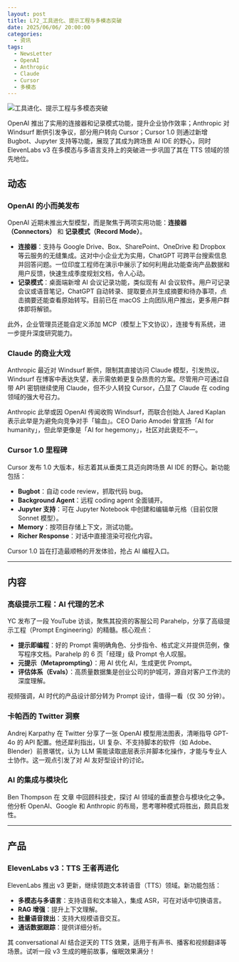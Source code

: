 ```yaml
---
layout: post
title: L72_工具进化、提示工程与多模态突破
date: 2025/06/06/ 20:00:00
categories:
  - 资讯
tags:
  - NewsLetter
  - OpenAI
  - Anthropic
  - Claude
  - Cursor
  - 多模态
---
```

![工具进化、提示工程与多模态突破](https://pics.naaln.com/2025-06-15-0df1df04cd1046a894bff2e0cb8990da.png-basicBlog)


OpenAI 推出了实用的连接器和记录模式功能，提升企业协作效率；Anthropic 对 Windsurf 断供引发争议，部分用户转向 Cursor；Cursor 1.0 则通过新增 Bugbot、Jupyter 支持等功能，展现了其成为跨场景 AI IDE 的野心，同时 ElevenLabs v3 在多模态与多语言支持上的突破进一步巩固了其在 TTS 领域的领先地位。

## 动态

### OpenAI 的小而美发布

OpenAI 近期未推出大型模型，而是聚焦于两项实用功能：**连接器（Connectors）** 和 **记录模式（Record Mode）**。

- **连接器**：支持与 Google Drive、Box、SharePoint、OneDrive 和 Dropbox 等云服务的无缝集成。这对中小企业尤为实用，ChatGPT 可跨平台搜索信息并回答问题。一位印度工程师在演示中展示了如何利用此功能查询产品数据和用户反馈，快速生成季度规划文档，令人心动。
- **记录模式**：桌面端新增 AI 会议记录功能，类似现有 AI 会议软件。用户可记录会议或语音笔记，ChatGPT 自动转录、提取要点并生成摘要和待办事项，点击摘要还能查看原始转写。目前已在 macOS 上向团队用户推出，更多用户群体即将解锁。

此外，企业管理员还能自定义添加 MCP（模型上下文协议），连接专有系统，进一步提升深度研究能力。

### Claude 的商业大戏

Anthropic 最近对 Windsurf 断供，限制其直接访问 Claude 模型，引发热议。Windsurf 在博客中表达失望，表示需依赖更复杂昂贵的方案。尽管用户可通过自带 API 密钥继续使用 Claude，但不少人转投 Cursor，凸显了 Claude 在 coding 领域的强大号召力。

Anthropic 此举或因 OpenAI 传闻收购 Windsurf，而联合创始人 Jared Kaplan 表示此举是为避免向竞争对手「输血」。CEO Dario Amodei 曾宣扬「AI for humanity」，但此举更像是「AI for hegemony」，社区对此褒贬不一。

### Cursor 1.0 里程碑

Cursor 发布 1.0 大版本，标志着其从垂类工具迈向跨场景 AI IDE 的野心。新功能包括：

- **Bugbot**：自动 code review，抓取代码 bug。
- **Background Agent**：远程 coding agent 全面铺开。
- **Jupyter 支持**：可在 Jupyter Notebook 中创建和编辑单元格（目前仅限 Sonnet 模型）。
- **Memory**：按项目存储上下文，测试功能。
- **Richer Response**：对话中直接渲染可视化内容。

Cursor 1.0 旨在打造最顺畅的开发体验，抢占 AI 编程入口。

---

## 内容

### 高级提示工程：AI 代理的艺术

YC 发布了一段 YouTube 访谈，聚焦其投资的客服公司 Parahelp，分享了高级提示工程（Prompt Engineering）的精髓。核心观点：

- **提示即编程**：好的 Prompt 需明确角色、分步指令、格式定义并提供范例，像写程序文档。Parahelp 的 6 页「经理」级 Prompt 令人叹服。
- **元提示（Metaprompting）**：用 AI 优化 AI，生成更优 Prompt。
- **评估体系（Evals）**：高质量数据集是创业公司的护城河，源自对客户工作流的深度理解。

视频强调，AI 时代的产品设计部分转为 Prompt 设计，值得一看（仅 30 分钟）。

### 卡帕西的 Twitter 洞察

Andrej Karpathy 在 Twitter 分享了一张 OpenAI 模型用法图表，清晰指导 GPT-4o 的 API 配置。他还犀利指出，UI 复杂、不支持脚本的软件（如 Adobe、Blender）前景堪忧，认为 LLM 需能读取底层表示并脚本化操作，才能与专业人士协作。这一观点引发了对 AI 友好型设计的讨论。

### AI 的集成与模块化

Ben Thompson 在 文章 中回顾科技史，探讨 AI 领域的垂直整合与模块化之争。他分析 OpenAI、Google 和 Anthropic 的布局，思考哪种模式将胜出，颇具启发性。

---

## 产品

### ElevenLabs v3：TTS 王者再进化

ElevenLabs 推出 v3 更新，继续领跑文本转语音（TTS）领域。新功能包括：

- **多模态与多语言**：支持语音和文本输入，集成 ASR，可在对话中切换语言。
- **RAG 增强**：提升上下文理解。
- **批量语音拨出**：支持大规模语音交互。
- **通话数据跟踪**：提供详细分析。

其 conversational AI 结合逆天的 TTS 效果，适用于有声书、播客和视频翻译等场景。试听一段 v3 生成的睡前故事，催眠效果满分！

